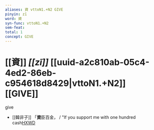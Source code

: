 ```yaml
---
aliases: 資 vttoN1.+N2 GIVE
pinyin: zī
word: 資
syn-func: vttoN1.+N2
sem-feat: 
total: 1
concept: GIVE 
---
```

# [[資]] *[[zī]]*  [[uuid-a2c810ab-05c4-4ed2-86eb-c954618d8429|vttoN1.+N2]] [[GIVE]]
give
 - [[韓非子]] 「**資**臣百金， / "If you support me with one hundred cash[HXWD](https://hxwd.org/textview.html?location=KR3c0005_tls_023-64a.5)